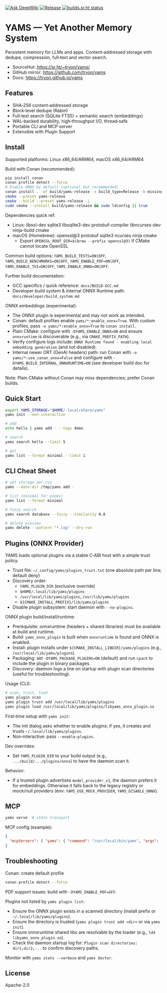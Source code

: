 [![Ask DeepWiki](https://deepwiki.com/badge.svg)](https://deepwiki.com/trvon/yams)  [![Release](https://github.com/trvon/yams/actions/workflows/release.yml/badge.svg)](https://github.com/trvon/yams/actions/workflows/release.yml)  [![builds.sr.ht status](https://builds.sr.ht/~trvon.svg)](https://builds.sr.ht/~trvon?)

# YAMS — Yet Another Memory System
Persistent memory for LLMs and apps. Content‑addressed storage with dedupe, compression, full‑text and vector search.

- SourceHut: https://sr.ht/~trvon/yams/
- GitHub mirror: https://github.com/trvon/yams
- Docs: https://trvon.github.io/yams

## Features
- SHA‑256 content‑addressed storage
- Block‑level dedupe (Rabin)
- Full‑text search (SQLite FTS5) + semantic search (embeddings)
- WAL‑backed durability, high‑throughput I/O, thread‑safe
- Portable CLI and MCP server
- Extensible with Plugin Support

## Install
Supported platforms: Linux x86_64/ARM64, macOS x86_64/ARM64

Build with Conan (recommended):

```bash
pip install conan
conan profile detect --force
# Enable ONNX by default (optional but recommended)
conan install . -of build/yams-release -s build_type=Release -b missing -o yams/*:enable_onnx=True
cmake --preset yams-release
cmake --build --preset yams-release -j
sudo cmake --install build/yams-release && sudo ldconfig || true
```

Dependencies quick ref:

- Linux: libssl-dev sqlite3 libsqlite3-dev protobuf-compiler libncurses-dev ninja-build cmake
- macOS (Homebrew): openssl@3 protobuf sqlite3 ncurses ninja cmake
  - Export `OPENSSL_ROOT_DIR=$(brew --prefix openssl@3)` if CMake cannot locate OpenSSL

Common build options: `YAMS_BUILD_TESTS=ON|OFF`, `YAMS_BUILD_BENCHMARKS=ON|OFF`, `YAMS_ENABLE_PDF=ON|OFF`, `YAMS_ENABLE_TUI=ON|OFF`, `YAMS_ENABLE_ONNX=ON|OFF`.

Further build documentation:
- GCC specifics / quick reference: `docs/BUILD-GCC.md`
- Developer build system & internal ONNX Runtime path: `docs/developer/build_system.md`

ONNX embeddings (experimental):

- The ONNX plugin is experimental and may not work as intended.
- Conan: default profiles enable `yams/*:enable_onnx=True`. With custom profiles, pass `-o yams/*:enable_onnx=True` to `conan install`.
- Plain CMake: configure with `-DYAMS_ENABLE_ONNX=ON` and ensure `onnxruntime` is discoverable (e.g., via `CMAKE_PREFIX_PATH`).
- Verify configure logs include: `ONNX Runtime found - enabling local embedding generation` (and not disabled).
- Internal newer ORT (GenAI headers) path: run Conan with `-o yams/*:use_conan_onnx=False` and configure with `-DYAMS_BUILD_INTERNAL_ONNXRUNTIME=ON` (see developer build doc for details).

Note: Plain CMake without Conan may miss dependencies; prefer Conan builds.

## Quick Start
```bash
export YAMS_STORAGE="$HOME/.local/share/yams"
yams init --non-interactive

# add
echo hello | yams add - --tags demo

# search
yams search hello --limit 5

# get
yams list --format minimal --limit 1 
```

## CLI Cheat Sheet
```bash
# set storage per-run
yams --data-dir /tmp/yams add -

# list (minimal for pipes)
yams list --format minimal

# fuzzy search
yams search database --fuzzy --similarity 0.8

# delete preview
yams delete --pattern "*.log" --dry-run
```

## Plugins (ONNX Provider)
YAMS loads optional plugins via a stable C‑ABI host with a simple trust policy.

- Trust file: `~/.config/yams/plugins_trust.txt` (one absolute path per line; default deny)
- Discovery order:
  - `YAMS_PLUGIN_DIR` (exclusive override)
  - `$HOME/.local/lib/yams/plugins`
  - `/usr/local/lib/yams/plugins`, `/usr/lib/yams/plugins`
  - `${CMAKE_INSTALL_PREFIX}/lib/yams/plugins`
- Disable plugin subsystem: start daemon with `--no-plugins`.

ONNX plugin build/install/runtime:

- Prerequisite: onnxruntime (headers + shared libraries) must be available at build and runtime.
- Build: `yams_onnx_plugin` is built when `onnxruntime` is found and ONNX is enabled.
- Install: plugin installs under `${CMAKE_INSTALL_LIBDIR}/yams/plugins` (e.g., `/usr/local/lib/yams/plugins`).
- Packaging: set `-DYAMS_PACKAGE_PLUGINS=ON` (default) and run `cpack` to include the plugin in binary packages.
- Discovery: daemon logs a line on startup with plugin scan directories (useful for troubleshooting).

Usage (CLI):
```bash
# scan, trust, load
yams plugin scan
yams plugin trust add /usr/local/lib/yams/plugins
yams plugin load /usr/local/lib/yams/plugins/libyams_onnx_plugin.so
```

First‑time setup with `yams init`:

- The init dialog asks whether to enable plugins; if yes, it creates and trusts `~/.local/lib/yams/plugins`.
- Non‑interactive: pass `--enable-plugins`.

Dev overrides:

- Set `YAMS_PLUGIN_DIR` to your build output (e.g., `.../build/.../plugins/onnx`) to have the daemon scan it.

Behavior:

- If a trusted plugin advertises `model_provider_v1`, the daemon prefers it for embeddings. Otherwise it falls back to the legacy registry or mock/null providers (env: `YAMS_USE_MOCK_PROVIDER`, `YAMS_DISABLE_ONNX`).

## MCP
```bash
yams serve  # stdio transport
```

MCP config (example):
```json
{
  "mcpServers": { "yams": { "command": "/usr/local/bin/yams", "args": ["serve"] } }
}
```

## Troubleshooting
Conan: create default profile
```bash
conan profile detect --force
```

PDF support issues: build with `-DYAMS_ENABLE_PDF=OFF`.

Plugins not listed by `yams plugin list`:
- Ensure the ONNX plugin exists in a scanned directory (install prefix or `~/.local/lib/yams/plugins`).
- Ensure the directory is trusted (`yams plugin trust add <dir>` or via `yams init`).
- Ensure onnxruntime shared libs are resolvable by the loader (e.g., `ldd libyams_onnx_plugin.so`).
- Check the daemon startup log for: `Plugin scan directories: dir1;dir2;...` to confirm discovery paths.

Monitor with `yams stats --verbose` and `yams doctor`.

## License
Apache-2.0
